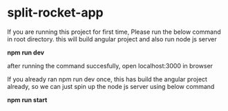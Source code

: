 # split-rocket-app

If you are running this project for first time, Please run the below command in root directory. this will build angular project and also run node js server

**npm run dev**  

after running the command succesfully, open localhost:3000 in browser


If you already ran npm run dev once, this has build the angular project already, so we can just spin up the node js server using below command

**npm run start**
